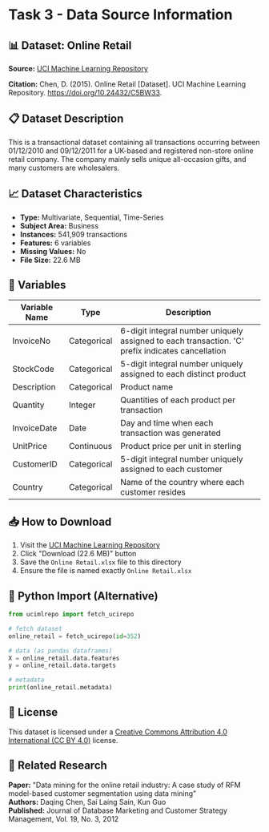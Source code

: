 # Task 3 - Data Source Information

## 📊 Dataset: Online Retail

**Source:** [UCI Machine Learning Repository](https://archive.ics.uci.edu/dataset/352/online+retail)

**Citation:** Chen, D. (2015). Online Retail [Dataset]. UCI Machine Learning Repository. https://doi.org/10.24432/C5BW33.

## 📋 Dataset Description

This is a transactional dataset containing all transactions occurring between 01/12/2010 and 09/12/2011 for a UK-based and registered non-store online retail company. The company mainly sells unique all-occasion gifts, and many customers are wholesalers.

## 📈 Dataset Characteristics

- **Type:** Multivariate, Sequential, Time-Series
- **Subject Area:** Business
- **Instances:** 541,909 transactions
- **Features:** 6 variables
- **Missing Values:** No
- **File Size:** 22.6 MB

## 🔧 Variables

| Variable Name | Type        | Description                                                                                                                       |
| ------------- | ----------- | --------------------------------------------------------------------------------------------------------------------------------- |
| InvoiceNo     | Categorical | 6-digit integral number uniquely assigned to each transaction. 'C' prefix indicates cancellation |
| StockCode     | Categorical | 5-digit integral number uniquely assigned to each distinct product                                                              |
| Description   | Categorical | Product name                                                                                                                      |
| Quantity      | Integer     | Quantities of each product per transaction                                                                             |
| InvoiceDate   | Date        | Day and time when each transaction was generated                                                                              |
| UnitPrice     | Continuous  | Product price per unit in sterling                                                                                                            |
| CustomerID    | Categorical | 5-digit integral number uniquely assigned to each customer                                                                      |
| Country       | Categorical | Name of the country where each customer resides                                                                               |

## 📥 How to Download

1. Visit the [UCI Machine Learning Repository](https://archive.ics.uci.edu/dataset/352/online+retail)
2. Click "Download (22.6 MB)" button
3. Save the `Online Retail.xlsx` file to this directory
4. Ensure the file is named exactly `Online Retail.xlsx`

## 🐍 Python Import (Alternative)

```python
from ucimlrepo import fetch_ucirepo

# fetch dataset
online_retail = fetch_ucirepo(id=352)

# data (as pandas dataframes)
X = online_retail.data.features
y = online_retail.data.targets

# metadata
print(online_retail.metadata)
```

## 📄 License

This dataset is licensed under a [Creative Commons Attribution 4.0 International (CC BY 4.0)](https://creativecommons.org/licenses/by/4.0/) license.

## 🔗 Related Research

**Paper:** "Data mining for the online retail industry: A case study of RFM model-based customer segmentation using data mining"  
**Authors:** Daqing Chen, Sai Laing Sain, Kun Guo  
**Published:** Journal of Database Marketing and Customer Strategy Management, Vol. 19, No. 3, 2012
